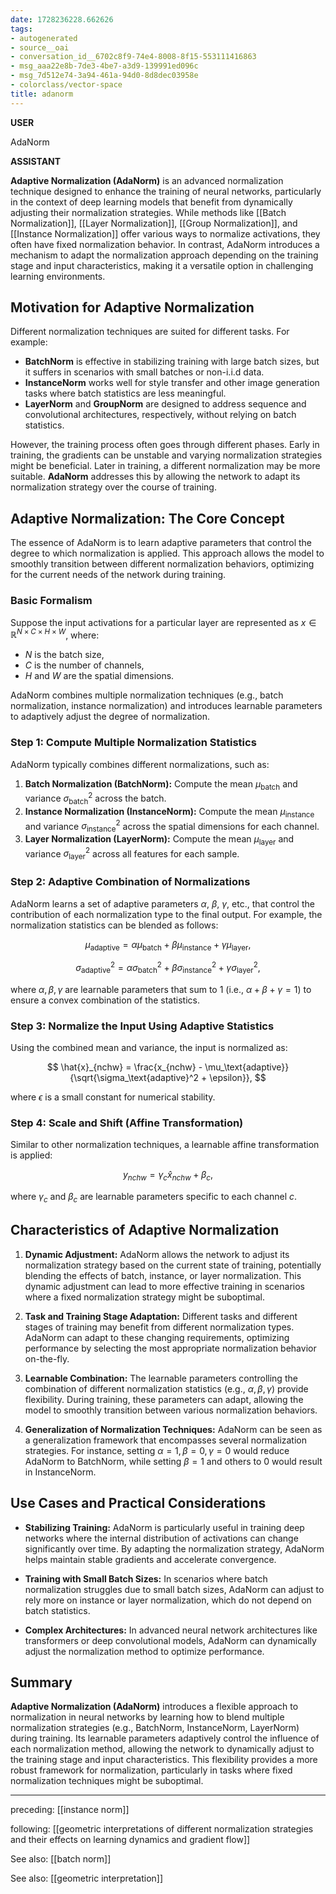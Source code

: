 ```yaml
---
date: 1728236228.662626
tags:
- autogenerated
- source__oai
- conversation_id__6702c8f9-74e4-8008-8f15-553111416863
- msg_aaa22e8b-7de3-4be7-a3d9-139991ed096c
- msg_7d512e74-3a94-461a-94d0-8d8dec03958e
- colorclass/vector-space
title: adanorm
---
```


**USER**

AdaNorm


**ASSISTANT**

**Adaptive Normalization (AdaNorm)** is an advanced normalization technique designed to enhance the training of neural networks, particularly in the context of deep learning models that benefit from dynamically adjusting their normalization strategies. While methods like [[Batch Normalization]], [[Layer Normalization]], [[Group Normalization]], and [[Instance Normalization]] offer various ways to normalize activations, they often have fixed normalization behavior. In contrast, AdaNorm introduces a mechanism to adapt the normalization approach depending on the training stage and input characteristics, making it a versatile option in challenging learning environments.

## Motivation for Adaptive Normalization

Different normalization techniques are suited for different tasks. For example:
- **BatchNorm** is effective in stabilizing training with large batch sizes, but it suffers in scenarios with small batches or non-i.i.d data.
- **InstanceNorm** works well for style transfer and other image generation tasks where batch statistics are less meaningful.
- **LayerNorm** and **GroupNorm** are designed to address sequence and convolutional architectures, respectively, without relying on batch statistics.

However, the training process often goes through different phases. Early in training, the gradients can be unstable and varying normalization strategies might be beneficial. Later in training, a different normalization may be more suitable. **AdaNorm** addresses this by allowing the network to adapt its normalization strategy over the course of training.

## Adaptive Normalization: The Core Concept

The essence of AdaNorm is to learn adaptive parameters that control the degree to which normalization is applied. This approach allows the model to smoothly transition between different normalization behaviors, optimizing for the current needs of the network during training.

### Basic Formalism

Suppose the input activations for a particular layer are represented as $x \in \mathbb{R}^{N \times C \times H \times W}$, where:
- $N$ is the batch size,
- $C$ is the number of channels,
- $H$ and $W$ are the spatial dimensions.

AdaNorm combines multiple normalization techniques (e.g., batch normalization, instance normalization) and introduces learnable parameters to adaptively adjust the degree of normalization.

### Step 1: Compute Multiple Normalization Statistics

AdaNorm typically combines different normalizations, such as:
1. **Batch Normalization (BatchNorm):** Compute the mean $\mu_\text{batch}$ and variance $\sigma_\text{batch}^2$ across the batch.
2. **Instance Normalization (InstanceNorm):** Compute the mean $\mu_\text{instance}$ and variance $\sigma_\text{instance}^2$ across the spatial dimensions for each channel.
3. **Layer Normalization (LayerNorm):** Compute the mean $\mu_\text{layer}$ and variance $\sigma_\text{layer}^2$ across all features for each sample.

### Step 2: Adaptive Combination of Normalizations

AdaNorm learns a set of adaptive parameters $\alpha$, $\beta$, $\gamma$, etc., that control the contribution of each normalization type to the final output. For example, the normalization statistics can be blended as follows:

$$
\mu_\text{adaptive} = \alpha \mu_\text{batch} + \beta \mu_\text{instance} + \gamma \mu_\text{layer},
$$

$$
\sigma_\text{adaptive}^2 = \alpha \sigma_\text{batch}^2 + \beta \sigma_\text{instance}^2 + \gamma \sigma_\text{layer}^2,
$$

where $\alpha, \beta, \gamma$ are learnable parameters that sum to 1 (i.e., $\alpha + \beta + \gamma = 1$) to ensure a convex combination of the statistics.

### Step 3: Normalize the Input Using Adaptive Statistics

Using the combined mean and variance, the input is normalized as:

$$
\hat{x}_{nchw} = \frac{x_{nchw} - \mu_\text{adaptive}}{\sqrt{\sigma_\text{adaptive}^2 + \epsilon}},
$$

where $\epsilon$ is a small constant for numerical stability.

### Step 4: Scale and Shift (Affine Transformation)

Similar to other normalization techniques, a learnable affine transformation is applied:

$$
y_{nchw} = \gamma_c \hat{x}_{nchw} + \beta_c,
$$

where $\gamma_c$ and $\beta_c$ are learnable parameters specific to each channel $c$.

## Characteristics of Adaptive Normalization

1. **Dynamic Adjustment:** AdaNorm allows the network to adjust its normalization strategy based on the current state of training, potentially blending the effects of batch, instance, or layer normalization. This dynamic adjustment can lead to more effective training in scenarios where a fixed normalization strategy might be suboptimal.

2. **Task and Training Stage Adaptation:** Different tasks and different stages of training may benefit from different normalization types. AdaNorm can adapt to these changing requirements, optimizing performance by selecting the most appropriate normalization behavior on-the-fly.

3. **Learnable Combination:** The learnable parameters controlling the combination of different normalization statistics (e.g., $\alpha, \beta, \gamma$) provide flexibility. During training, these parameters can adapt, allowing the model to smoothly transition between various normalization behaviors.

4. **Generalization of Normalization Techniques:** AdaNorm can be seen as a generalization framework that encompasses several normalization strategies. For instance, setting $\alpha = 1, \beta = 0, \gamma = 0$ would reduce AdaNorm to BatchNorm, while setting $\beta = 1$ and others to 0 would result in InstanceNorm.

## Use Cases and Practical Considerations

- **Stabilizing Training:** AdaNorm is particularly useful in training deep networks where the internal distribution of activations can change significantly over time. By adapting the normalization strategy, AdaNorm helps maintain stable gradients and accelerate convergence.

- **Training with Small Batch Sizes:** In scenarios where batch normalization struggles due to small batch sizes, AdaNorm can adjust to rely more on instance or layer normalization, which do not depend on batch statistics.

- **Complex Architectures:** In advanced neural network architectures like transformers or deep convolutional models, AdaNorm can dynamically adjust the normalization method to optimize performance.

## Summary

**Adaptive Normalization (AdaNorm)** introduces a flexible approach to normalization in neural networks by learning how to blend multiple normalization strategies (e.g., BatchNorm, InstanceNorm, LayerNorm) during training. Its learnable parameters adaptively control the influence of each normalization method, allowing the network to dynamically adjust to the training stage and input characteristics. This flexibility provides a more robust framework for normalization, particularly in tasks where fixed normalization techniques might be suboptimal.


---

preceding: [[instance norm]]  


following: [[geometric interpretations of different normalization strategies and their effects on learning dynamics and gradient flow]]

See also: [[batch norm]]


See also: [[geometric interpretation]]